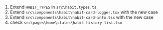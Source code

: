 1. Extend `HABIT_TYPES` in `src\habit.types.ts`
3. Extend `src\components\habit\habit-card-logger.tsx` with the new case
4. Extend `src\components\habit\habit-card-info.tsx` with the new case
5. check `src\pages\home\states\habit-history-list.tsx`
